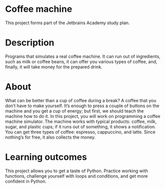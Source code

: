 # Coffee machine

This project forms part of the Jetbrains Academy study plan.

# Description
Programs that simulates a real coffee machine. It can run out of ingredients, such as milk or coffee beans, it can offer you various types of coffee, and, finally, it will take money for the prepared drink.

# About

What can be better than a cup of coffee during a break? A coffee that you don’t have to make yourself. It’s enough to press a couple of buttons on the machine and you get a cup of energy; but first, we should teach the machine how to do it. In this project, you will work on programming a coffee machine simulator. The machine works with typical products: coffee, milk, sugar, and plastic cups; if it runs out of something, it shows a notification. You can get three types of coffee: espresso, cappuccino, and latte. Since nothing’s for free, it also collects the money.

# Learning outcomes
This project allows you to get a taste of Python. Practice working with functions, challenge yourself with loops and conditions, and get more confident in Python.


